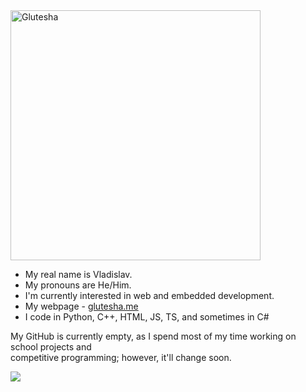 <img src="https://glutesha.me/assets/logo-BYbftR7g.png" alt="Glutesha" width="400"/> 

- My real name is Vladislav.
- My pronouns are He/Him.
- I'm currently interested in web and embedded development.
- My webpage - [glutesha.me](https://glutesha.me)
- I code in Python, C++, HTML, JS, TS, and sometimes in C#

My GitHub is currently empty, as I spend most of my time working on school projects and   
competitive programming; however, it'll change soon.

<img src="https://github-readme-stats.hackclub.dev/api/wakatime?username=3879&api_domain=hackatime.hackclub.com&theme=blue_navy&custom_title=Hackatime+Stats&layout=compact&cache_seconds=0&langs_count=8"/>
